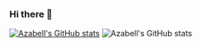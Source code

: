 ### Hi there 👋

<!--
**Azabell1993/Azabell1993** is a ✨ _special_ ✨ repository because its `README.md` (this file) appears on your GitHub profile.

Here are some ideas to get you started:

- 🔭 I’m currently working on ...
- 🌱 I’m currently learning ...
- 👯 I’m looking to collaborate on ...
- 🤔 I’m looking for help with ...
- 💬 Ask me about ...
- 📫 How to reach me: ...
- 😄 Pronouns: ...
- ⚡ Fun fact: ...
-->
[![Azabell's GitHub stats](https://github-readme-stats.vercel.app/api?username=Azabell1993)](https://github.com/anuraghazra/github-readme-stats)
![Azabell's GitHub stats](https://github-readme-stats.vercel.app/api?username=Azabell1993&show_icons=true&theme=radical)
